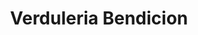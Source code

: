---
title: "Verduleria Bendicion"
url: /santa-lucia-milpas-altas/verduleria-bendicion/
shop: Gemüse & Obst
---